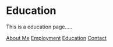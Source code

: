 # Education

This is a education page.....

[About Me](index)
[Employment](employment)
[Education](education)
[Contact](contact)
